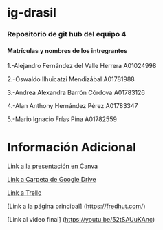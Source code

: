 # ig-drasil

### Repositorio de git hub del equipo 4

#### Matrículas y nombres de los intregrantes

1.-Alejandro Fernández del Valle Herrera A01024998 

2.-Oswaldo Ilhuicatzi Mendizábal A01781988

3.-Andrea Alexandra Barrón Córdova A01783126

4.-Alan Anthony Hernández Pérez A01783347

5.-Mario Ignacio Frías Pina A01782559

# Información Adicional

[Link a la presentación en Canva](https://www.canva.com/design/DAFf2cwCfPs/fW2g8WvVpFw1t5SWsDyleQ/edit?utm_content=DAFf2cwCfPs&utm_campaign=designshare&utm_medium=link2&utm_source=sharebutton)

[Link a Carpeta de Google Drive](https://drive.google.com/drive/folders/1JlB9i8ggP32uPRWqMJf-arurpgSmGTnA?usp=share_link)

[Link a Trello](https://trello.com/b/hLOBSsiz/principal)

[Link a la página principal] (https://fredhut.com/)

[Link al video final] (https://youtu.be/52tSAUuKAnc)
